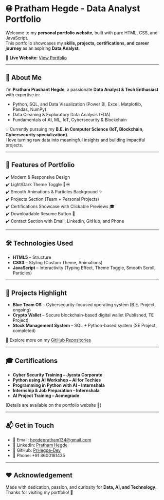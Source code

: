 # 🌐 Pratham Hegde - Data Analyst Portfolio

Welcome to my **personal portfolio website**, built with pure HTML, CSS, and JavaScript.  
This portfolio showcases my **skills, projects, certifications, and career journey** as an aspiring **Data Analyst**.

🔗 **Live Website:** [View Portfolio](https://prhegde-dev.github.io/My-Portfolio/)  

---

## 📖 About Me
I’m **Pratham Prashant Hegde**, a passionate **Data Analyst & Tech Enthusiast** with expertise in:
- Python, SQL, and Data Visualization (Power BI, Excel, Matplotlib, Pandas, NumPy)
- Data Cleaning & Exploratory Data Analysis (EDA)
- Fundamentals of AI, ML, IoT, Cybersecurity & Blockchain

💡 Currently pursuing my **B.E. in Computer Science (IoT, Blockchain, Cybersecurity specialization)**.  
I love turning raw data into meaningful insights and building impactful projects.

---

## 🚀 Features of Portfolio
✔️ Modern & Responsive Design  
✔️ Light/Dark Theme Toggle 🌙☀️  
✔️ Smooth Animations & Particles Background ✨  
✔️ Projects Section (Team + Personal Projects)  
✔️ Certifications Showcase with Clickable Previews 🎓  
✔️ Downloadable Resume Button 📄  
✔️ Contact Section with Email, LinkedIn, GitHub, and Phone  

---

## 🛠️ Technologies Used
- **HTML5** – Structure  
- **CSS3** – Styling (Custom Theme, Animations)  
- **JavaScript** – Interactivity (Typing Effect, Theme Toggle, Smooth Scroll, Particles)  

---

## 📂 Projects Highlight
- **Blue Team OS** – Cybersecurity-focused operating system (B.E. Project, ongoing)  
- **Crypto Wallet** – Secure blockchain-based digital wallet (Published, TE Project)  
- **Stock Management System** – SQL + Python-based system (SE Project, completed)  

🔗 Explore more on my [GitHub Repositories](https://github.com/PrHegde-Dev?tab=repositories)  

---

## 🎓 Certifications
- **Cyber Security Training – Jyesta Corporate**  
- **Python using AI Workshop – AI for Techies**  
- **Programming in Python with AI – Internshala**  
- **Internship & Job Preparation – Internshala**  
- **AI Project Training – Acmegrade**  

(Details are available on the portfolio website 📜)

---

## 📬 Get in Touch
- 📧 Email: [hegdepratham134@gmail.com](mailto:hegdepratham134@gmail.com)  
- 💼 LinkedIn: [Pratham Hegde](https://linkedin.com/in/pratham-hegde-2472b2287)  
- 🐙 GitHub: [PrHegde-Dev](https://github.com/PrHegde-Dev)  
- 📱 Phone: +91 8600181435  

---

## ❤️ Acknowledgement
Made with dedication, passion, and curiosity for **Data, AI, and Technology**.  
Thanks for visiting my portfolio! 🚀  
